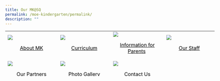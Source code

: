 ```yaml
---
title: Our MK@SQ
permalink: /moe-kindergarten/permalink/
description: ""
---
```

<table style="height: 145px; width: 673px;">
<tbody>
<tr style="height: 79px;">
<td style="width: 162.5px; height: 79px; text-align: left;"><span style="color: #000000;"><img src="/images/ico" /></span>
<p style="text-align: center;"><span style="color: #000000;"><a style="color: #000000;" href="https://staging.d2w6f17b52epdm.amplifyapp.com/moe-kindergarten/about-mk/">About MK</a></span></p>
</td>
<td style="width: 161.5px; height: 79px; text-align: left;"><span style="color: #000000;"><img src="/images/SAC.ico" /></span>
<p style="text-align: center;"><span style="color: #000000;"><a style="color: #000000;" href="https://staging.d2w6f17b52epdm.amplifyapp.com/moe-kindergarten/curriculum/">Curriculum</a></span></p>
</td>
<td style="width: 162.5px; height: 79px; text-align: left;"><span style="color: #000000;"><img src="/images/Alumni.ico" /></span>
<p style="text-align: center;"><span style="color: #000000;"><a style="color: #000000;" href="https://staging.d2w6f17b52epdm.amplifyapp.com/moe-kindergarten/information-for-parents/">Information for Parents</a>&nbsp;</span></p>
</td>
<td style="width: 158.5px; height: 79px; text-align: left;"><span style="color: #000000;"><img src="/images/Oversea Partner.ico" /></span>
<p style="text-align: center;"><span style="color: #000000;"><a style="color: #000000;" href="https://staging.d2w6f17b52epdm.amplifyapp.com/moe-kindergarten/our-staff/">Our Staff</a></span></p>
</td>
</tr>
<tr style="height: 66px;">
<td style="width: 162.5px; height: 66px; text-align: left;"><span style="color: #000000;"><img src="/images/Community.ico" /></span>
<p align="center"><span style="color: #000000;"><a style="color: #000000;" href="https://staging.d2w6f17b52epdm.amplifyapp.com/moe-kindergarten/our-partners/">Our Partners</a></span></p>
</td>
<td style="width: 161.5px; height: 66px; text-align: left;"><span style="color: #000000;"><img src="/images/SSC.ico" /></span>
<p style="text-align: center;"><span style="color: #000000;"><a style="color: #000000;" href="https://staging.d2w6f17b52epdm.amplifyapp.com/moe-kindergarten/facilities/">Photo Gallery</a></span></p>
</td>
<td style="width: 162.5px; height: 66px; text-align: left;"><span style="color: #000000;"><img src="/images/Community.ico" /></span>
<p align="center"><span style="color: #000000;"><a style="color: #000000;" href="https://staging.d2w6f17b52epdm.amplifyapp.com/moe-kindergarten/contact-us/">Contact Us</a></span></p>
</td>
<td style="width: 158.5px; height: 66px; text-align: left;">
<p style="text-align: left;" align="center">&nbsp;</p>
</td>
</tr>
</tbody>
</table>
